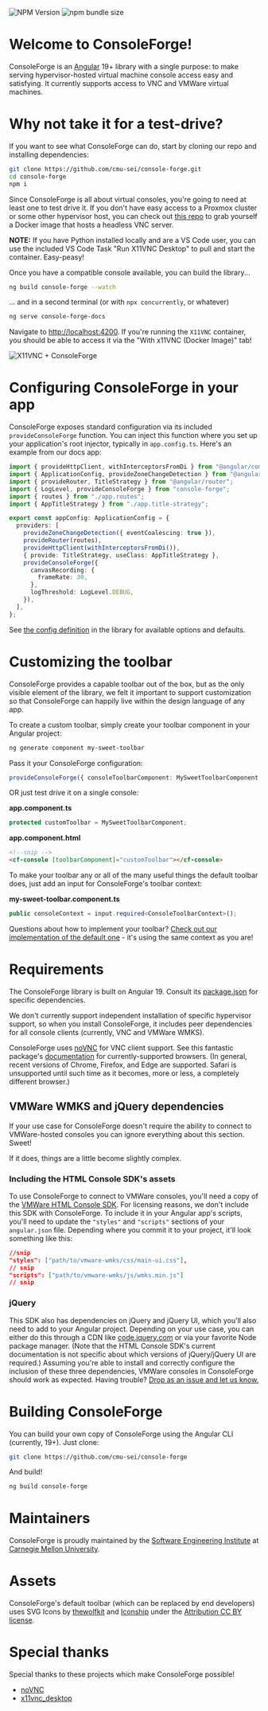 ![NPM Version](https://img.shields.io/npm/v/%40cmusei%2Fconsole-forge)
![npm bundle size](https://img.shields.io/bundlephobia/minzip/%40cmusei%2Fconsole-forge)

# Welcome to ConsoleForge!

ConsoleForge is an [Angular](https://angular.dev/) 19+ library with a single purpose: to make serving hypervisor-hosted virtual machine console access easy and satisfying. It currently supports access to VNC and VMWare virtual machines.

# Why not take it for a test-drive?

If you want to see what ConsoleForge can do, start by cloning our repo and installing dependencies:

```bash
git clone https://github.com/cmu-sei/console-forge.git
cd console-forge
npm i
```

Since ConsoleForge is all about virtual consoles, you're going to need at least one to test drive it. If you don't have easy access to a Proxmox cluster or some other hypervisor host, you can check out [this repo](https://github.com/x11vnc/x11vnc-desktop) to grab yourself a Docker image that hosts a headless VNC server.

**NOTE:** If you have Python installed locally and are a VS Code user, you can use the included VS Code Task "Run X11VNC Desktop" to pull and start the container. Easy-peasy!

Once you have a compatible console available, you can build the library...

```bash
ng build console-forge --watch
```

... and in a second terminal (or with `npx concurrently`, or whatever)

```bash
ng serve console-forge-docs
```

Navigate to [http://localhost:4200](http://localhost:4200). If you're running the `X11VNC` container, you should be able to access it via the "With x11VNC (Docker Image)" tab!

![X11VNC + ConsoleForge](https://raw.githubusercontent.com/cmu-sei/console-forge/refs/heads/main/projects/console-forge-docs/public/assets/screenshot.png)

# Configuring ConsoleForge in your app

ConsoleForge exposes standard configuration via its included `provideConsoleForge` function. You can inject this function where you set up your application's root injector, typically in `app.config.ts`. Here's an example from our docs app:

```typescript
import { provideHttpClient, withInterceptorsFromDi } from "@angular/common/http";
import { ApplicationConfig, provideZoneChangeDetection } from "@angular/core";
import { provideRouter, TitleStrategy } from "@angular/router";
import { LogLevel, provideConsoleForge } from "console-forge";
import { routes } from "./app.routes";
import { AppTitleStrategy } from "./app.title-strategy";

export const appConfig: ApplicationConfig = {
  providers: [
    provideZoneChangeDetection({ eventCoalescing: true }),
    provideRouter(routes),
    provideHttpClient(withInterceptorsFromDi()),
    { provide: TitleStrategy, useClass: AppTitleStrategy },
    provideConsoleForge({
      canvasRecording: {
        frameRate: 30,
      },
      logThreshold: LogLevel.DEBUG,
    }),
  ],
};
```

See [the config definition](https://github.com/cmu-sei/console-forge/blob/main/projects/console-forge/src/lib/config/console-forge-config.ts) in the library for available options and defaults.

# Customizing the toolbar

ConsoleForge provides a capable toolbar out of the box, but as the only visible element of the library, we felt it important to support customization so that ConsoleForge can happily live within the design language of any app.

To create a custom toolbar, simply create your toolbar component in your Angular project:

```bash
ng generate component my-sweet-toolbar
```

Pass it your ConsoleForge configuration:

```typescript
provideConsoleForge({ consoleToolbarComponent: MySweetToolbarComponent });
```

OR just test drive it on a single console:

**app.component.ts**

```typescript
protected customToolbar = MySweetToolbarComponent;
```

**app.component.html**

```html
<!--snip -->
<cf-console [toolbarComponent]="customToolbar"></cf-console>
```

To make your toolbar any or all of the many useful things the default toolbar does, just add an input for ConsoleForge's toolbar context:

**my-sweet-toolbar.component.ts**

```typescript
public consoleContext = input.required<ConsoleToolbarContext>();
```

Questions about how to implement your toolbar? [Check out our implementation of the default one](https://github.com/cmu-sei/console-forge/blob/main/projects/console-forge/src/lib/components/console-toolbar-default/console-toolbar-default.component.ts) - it's using the same context as you are!

# Requirements

The ConsoleForge library is built on Angular 19. Consult its [package.json](/projects/console-forge/package.json) for specific dependencies.

We don't currently support independent installation of specific hypervisor support, so when you install ConsoleForge, it includes peer dependencies for all console clients (currently, VNC and VMWare WMKS).

ConsoleForge uses [noVNC](https://www.npmjs.com/package/@novnc/novnc) for VNC client support. See this fantastic package's [documentation](https://github.com/novnc/noVNC?tab=readme-ov-file#browser-requirements) for currently-supported browsers. (In general, recent versions of Chrome, Firefox, and Edge are supported. Safari is unsupported until such time as it becomes, more or less, a completely different browser.)

## VMWare WMKS and jQuery dependencies

If your use case for ConsoleForge doesn't require the ability to connect to VMWare-hosted consoles you can ignore everything about this section. Sweet!

If it does, things are a little become slightly complex.

### Including the HTML Console SDK's assets

To use ConsoleForge to connect to VMWare consoles, you'll need a copy of the [VMWare HTML Console SDK](https://techdocs.broadcom.com/us/en/vmware-cis/vsphere/vsphere-sdks-tools/8-0/html-console-sdk-programming-guide.html). For licensing reasons, we don't include this SDK with ConsoleForge. To include it in your Angular app's scripts, you'll need to update the `"styles"` and `"scripts"` sections of your `angular.json` file. Depending where you commit it to your project, it'll look something like this:

```json
//snip
"styles": ["path/to/vmware-wmks/css/main-ui.css"],
// snip
"scripts": ["path/to/vmware-wmks/js/wmks.min.js"]
// snip
```

### jQuery

This SDK also has dependencies on jQuery and jQuery UI, which you'll also need to add to your Angular project. Depending on your use case, you can either do this through a CDN like [code.jquery.com](https://code.jquery.com/jquery-3.7.1.min.js) or via your favorite Node package manager. (Note that the HTML Console SDK's current documentation is not specific about which versions of jQuery/jQuery UI are required.) Assuming you're able to install and correctly configure the inclusion of these three dependencies, VMWare consoles in ConsoleForge should work as expected. Having trouble? [Drop as an issue and let us know.](https://github.com/cmu-sei/console-forge/issues)

# Building ConsoleForge

You can build your own copy of ConsoleForge using the Angular CLI (currently, 19+). Just clone:

```bash
git clone https://github.com/cmu-sei/console-forge
```

And build!

```bash
ng build console-forge
```

# Maintainers

ConsoleForge is proudly maintained by the [Software Engineering Institute](https://sei.cmu.edu/) at [Carnegie Mellon University](https://www.cmu.edu/).

# Assets

ConsoleForge's default toolbar (which can be replaced by end developers) uses SVG Icons by [thewolfkit](https://www.svgrepo.com/collection/wolf-kit-rounded-line-icons/) and [Iconship](https://www.svgrepo.com/collection/iconship-interface-icons/)
under the [Attribution CC BY license](https://www.svgrepo.com/page/licensing/#CC%20Attribution).

# Special thanks

Special thanks to these projects which make ConsoleForge possible!

- [noVNC](https://novnc.com/info.html)
- [x11vnc_desktop](https://hub.docker.com/r/x11vnc/docker-desktop)
